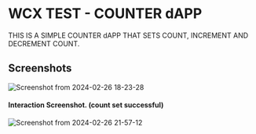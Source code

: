 # WCX TEST - COUNTER dAPP
THIS IS A SIMPLE COUNTER dAPP THAT SETS COUNT, INCREMENT AND DECREMENT COUNT.
## Screenshots

![Screenshot from 2024-02-26 18-23-28](https://github.com/Dannyswiss1/W3CX-Tes-CounterdApp/assets/137540755/b28f3b8b-0d22-4601-a06c-c3c3b12734e3)

#### Interaction Screenshot. (count set successful)
![Screenshot from 2024-02-26 21-57-12](https://github.com/Dannyswiss1/W3CX-Tes-CounterdApp/assets/137540755/9abfbb3c-d571-481d-83a2-2131266b7a18)



